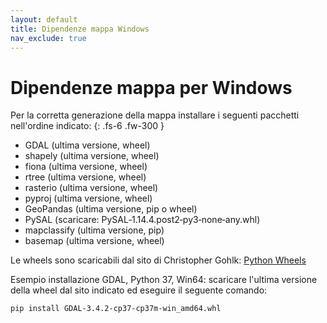 ```yaml
---
layout: default
title: Dipendenze mappa Windows
nav_exclude: true
---
```


# Dipendenze mappa per Windows

Per la corretta generazione della mappa installare i seguenti pacchetti nell'ordine indicato:
{: .fs-6 .fw-300 }

- GDAL (ultima versione, wheel)
- shapely (ultima versione, wheel)
- fiona (ultima versione, wheel)
- rtree (ultima versione, wheel)
- rasterio (ultima versione, wheel)
- pyproj (ultima versione, wheel)
- GeoPandas (ultima versione, pip o wheel)
- PySAL (scaricare: PySAL‑1.14.4.post2‑py3‑none‑any.whl)
- mapclassify (ultima versione, pip)
- basemap (ultima versione, wheel)

Le wheels sono scaricabili dal sito di Christopher Gohlk: [Python Wheels](https://www.lfd.uci.edu/~gohlke/pythonlibs/)

Esempio installazione GDAL, Python 37, Win64: scaricare l'ultima versione della wheel dal sito indicato ed eseguire il seguente comando:
```
pip install GDAL‑3.4.2‑cp37‑cp37m‑win_amd64.whl
```